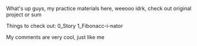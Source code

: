 What's up guys, my practice materials here, weeooo idrk, check out original project or sum

Things to check out:
0_Story
1_Fibonacc-i-nator

My comments are very cool, just like me
